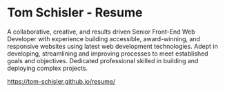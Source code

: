 # Tom Schisler - Resume
A collaborative, creative, and results driven Senior Front-End Web Developer with experience building accessible, award-winning, and responsive websites using latest web development technologies. Adept in developing, streamlining and improving processes to meet established goals and objectives. Dedicated professional skilled in building and deploying complex projects.

https://tom-schisler.github.io/resume/

